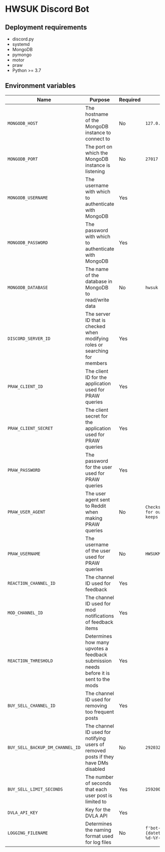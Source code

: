 # HWSUK Discord Bot

## Deployment requirements

- discord.py
- systemd
- MongoDB
- pymongo
- motor
- praw
- Python >= 3.7

## Environment variables

| Name | Purpose | Required | Default value |
|---|---|---|---|
| `MONGODB_HOST` | The hostname of the MongoDB instance to connect to | No | `127.0.0.1` |
| `MONGODB_PORT` | The port on which the MongoDB instance is listening | No | `27017` |
| `MONGODB_USERNAME` | The username with which to authenticate with MongoDB | Yes | |
| `MONGODB_PASSWORD` | The password with which to authenticate with MongoDB | Yes | |
| `MONGODB_DATABASE` | The name of the database in MongoDB to read/write data | No | `hwsuk` |
| `DISCORD_SERVER_ID` | The server ID that is checked when modifying roles or searching for members | Yes | |
| `PRAW_CLIENT_ID` | The client ID for the application used for PRAW queries | Yes | |
| `PRAW_CLIENT_SECRET` | The client secret for the application used for PRAW queries | Yes | |
| `PRAW_PASSWORD` | The password for the user used for PRAW queries | Yes | |
| `PRAW_USER_AGENT` | The user agent sent to Reddit when making PRAW queries | No | `Checks if users are banned for our synced discord and keeps flairs synced` |
| `PRAW_USERNAME` | The username of the user used for PRAW queries | No | `HWSUKMods` |
| `REACTION_CHANNEL_ID` | The channel ID used for feedback | Yes | |
| `MOD_CHANNEL_ID` | The channel ID used for mod notifications of feedback items | Yes | |
| `REACTION_THRESHOLD` | Determines how many upvotes a feedback submission needs before it is sent to the mods | Yes | |
| `BUY_SELL_CHANNEL_ID` | The channel ID used for removing too frequent posts | Yes | |
| `BUY_SELL_BACKUP_DM_CHANNEL_ID` | The channel ID used for notifying users of removed posts if they have DMs disabled | No | `292032782409007115` |
| `BUY_SELL_LIMIT_SECONDS` | The number of seconds that each user post is limited to | Yes | `259200` |
| `DVLA_API_KEY` | Key for the DVLA API | Yes | |
| `LOGGING_FILENAME` | Determines the naming format used for log files | No | `f'bot-{datetime.now().strftime("%m-%d-%Y-%H%M%S")}.log'` |

